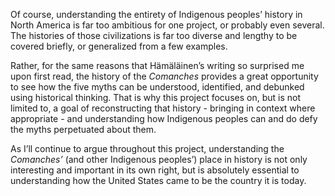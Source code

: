 Of course, understanding the entirety of Indigenous peoples’ history in North America is far too ambitious for one project, or probably even several. The histories of those civilizations is far too diverse and lengthy to be covered briefly, or generalized from a few examples.

Rather, for the same reasons that Hämäläinen’s writing so surprised me upon first read, the history of the _Comanches_ provides a great opportunity to see how the five myths can be understood, identified, and debunked using historical thinking. That is why this project focuses on, but is not limited to, a goal of reconstructing that history - bringing in context where appropriate - and understanding how Indigenous peoples can and do defy the myths perpetuated about them.

As I’ll continue to argue throughout this project, understanding the _Comanches’_ (and other Indigenous peoples’) place in history is not only interesting and important in its own right, but is absolutely essential to understanding how the United States came to be the country it is today.
